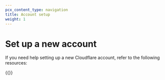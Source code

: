 ```yaml
---
pcx_content_type: navigation
title: Account setup
weight: 1
---
```


# Set up a new account

If you need help setting up a new Cloudflare account, refer to the following resources:

{{<directory-listing>}}